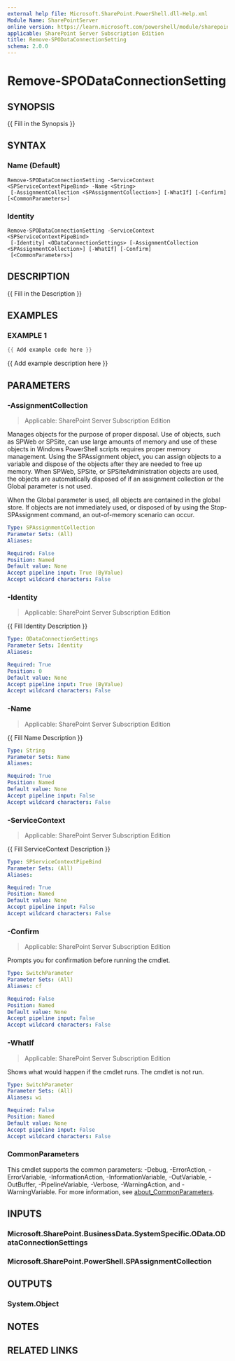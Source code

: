 ```yaml
---
external help file: Microsoft.SharePoint.PowerShell.dll-Help.xml
Module Name: SharePointServer
online version: https://learn.microsoft.com/powershell/module/sharepoint-server/remove-spodataconnectionsetting
applicable: SharePoint Server Subscription Edition
title: Remove-SPODataConnectionSetting
schema: 2.0.0
---
```


# Remove-SPODataConnectionSetting

## SYNOPSIS
{{ Fill in the Synopsis }}

## SYNTAX

### Name (Default)
```
Remove-SPODataConnectionSetting -ServiceContext <SPServiceContextPipeBind> -Name <String>
 [-AssignmentCollection <SPAssignmentCollection>] [-WhatIf] [-Confirm] [<CommonParameters>]
```

### Identity
```
Remove-SPODataConnectionSetting -ServiceContext <SPServiceContextPipeBind>
 [-Identity] <ODataConnectionSettings> [-AssignmentCollection <SPAssignmentCollection>] [-WhatIf] [-Confirm]
 [<CommonParameters>]
```

## DESCRIPTION
{{ Fill in the Description }}

## EXAMPLES

### EXAMPLE 1
```powershell
{{ Add example code here }}
```

{{ Add example description here }}

## PARAMETERS

### -AssignmentCollection

> Applicable: SharePoint Server Subscription Edition

Manages objects for the purpose of proper disposal.
Use of objects, such as SPWeb or SPSite, can use large amounts of memory and use of these objects in Windows PowerShell scripts requires proper memory management.
Using the SPAssignment object, you can assign objects to a variable and dispose of the objects after they are needed to free up memory.
When SPWeb, SPSite, or SPSiteAdministration objects are used, the objects are automatically disposed of if an assignment collection or the Global parameter is not used.

When the Global parameter is used, all objects are contained in the global store.
If objects are not immediately used, or disposed of by using the Stop-SPAssignment command, an out-of-memory scenario can occur.

```yaml
Type: SPAssignmentCollection
Parameter Sets: (All)
Aliases:

Required: False
Position: Named
Default value: None
Accept pipeline input: True (ByValue)
Accept wildcard characters: False
```

### -Identity

> Applicable: SharePoint Server Subscription Edition

{{ Fill Identity Description }}

```yaml
Type: ODataConnectionSettings
Parameter Sets: Identity
Aliases:

Required: True
Position: 0
Default value: None
Accept pipeline input: True (ByValue)
Accept wildcard characters: False
```

### -Name

> Applicable: SharePoint Server Subscription Edition

{{ Fill Name Description }}

```yaml
Type: String
Parameter Sets: Name
Aliases:

Required: True
Position: Named
Default value: None
Accept pipeline input: False
Accept wildcard characters: False
```

### -ServiceContext

> Applicable: SharePoint Server Subscription Edition

{{ Fill ServiceContext Description }}

```yaml
Type: SPServiceContextPipeBind
Parameter Sets: (All)
Aliases:

Required: True
Position: Named
Default value: None
Accept pipeline input: False
Accept wildcard characters: False
```

### -Confirm

> Applicable: SharePoint Server Subscription Edition

Prompts you for confirmation before running the cmdlet.

```yaml
Type: SwitchParameter
Parameter Sets: (All)
Aliases: cf

Required: False
Position: Named
Default value: None
Accept pipeline input: False
Accept wildcard characters: False
```

### -WhatIf

> Applicable: SharePoint Server Subscription Edition

Shows what would happen if the cmdlet runs.
The cmdlet is not run.

```yaml
Type: SwitchParameter
Parameter Sets: (All)
Aliases: wi

Required: False
Position: Named
Default value: None
Accept pipeline input: False
Accept wildcard characters: False
```

### CommonParameters
This cmdlet supports the common parameters: -Debug, -ErrorAction, -ErrorVariable, -InformationAction, -InformationVariable, -OutVariable, -OutBuffer, -PipelineVariable, -Verbose, -WarningAction, and -WarningVariable. For more information, see [about_CommonParameters](https://go.microsoft.com/fwlink/?LinkID=113216).

## INPUTS

### Microsoft.SharePoint.BusinessData.SystemSpecific.OData.ODataConnectionSettings

### Microsoft.SharePoint.PowerShell.SPAssignmentCollection

## OUTPUTS

### System.Object
## NOTES

## RELATED LINKS
